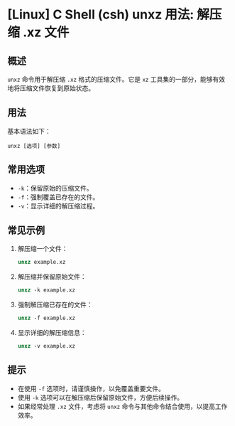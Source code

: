 # [Linux] C Shell (csh) unxz 用法: 解压缩 .xz 文件

## 概述
`unxz` 命令用于解压缩 `.xz` 格式的压缩文件。它是 `xz` 工具集的一部分，能够有效地将压缩文件恢复到原始状态。

## 用法
基本语法如下：
```
unxz [选项] [参数]
```

## 常用选项
- `-k`：保留原始的压缩文件。
- `-f`：强制覆盖已存在的文件。
- `-v`：显示详细的解压缩过程。

## 常见示例
1. 解压缩一个文件：
   ```csh
   unxz example.xz
   ```

2. 解压缩并保留原始文件：
   ```csh
   unxz -k example.xz
   ```

3. 强制解压缩已存在的文件：
   ```csh
   unxz -f example.xz
   ```

4. 显示详细的解压缩信息：
   ```csh
   unxz -v example.xz
   ```

## 提示
- 在使用 `-f` 选项时，请谨慎操作，以免覆盖重要文件。
- 使用 `-k` 选项可以在解压缩后保留原始文件，方便后续操作。
- 如果经常处理 `.xz` 文件，考虑将 `unxz` 命令与其他命令结合使用，以提高工作效率。
